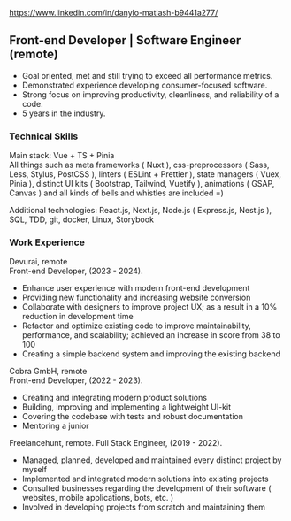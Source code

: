 <!--
**Goodenl-repos/goodenl-repos** is a ✨ _special_ ✨ repository because its `README.md` (this file) appears on your GitHub profile.

Here are some ideas to get you started:

- 🔭 I’m currently working on ...
- 🌱 I’m currently learning ...
- 👯 I’m looking to collaborate on ...
- 🤔 I’m looking for help with ...
- 💬 Ask me about ...
- 📫 How to reach me: ...
- 😄 Pronouns: ...
- ⚡ Fun fact: ...
-->

https://www.linkedin.com/in/danylo-matiash-b9441a277/

## Front-end Developer | Software Engineer (remote)
* Goal oriented, met and still trying to exceed all performance metrics.
* Demonstrated experience developing consumer-focused software.
* Strong focus on improving productivity, cleanliness, and reliability of a code.
* 5 years in the industry.

### Technical Skills
Main stack: Vue + TS + Pinia<br />
All things such as meta frameworks ( Nuxt ), css-preprocessors ( Sass, Less, Stylus, PostCSS ), linters ( ESLint + Prettier ), state managers ( Vuex, Pinia ), distinct UI kits ( Bootstrap, Tailwind, Vuetify ), animations ( GSAP, Canvas ) and all kinds of bells and whistles are included =)

Additional technologies: React.js, Next.js, Node.js ( Express.js, Nest.js ), SQL, TDD, git, docker, Linux, Storybook

### Work Experience
Devurai, remote <br />
Front-end Developer, (2023 - 2024).
* Enhance user experience with modern front-end development
* Providing new functionality and increasing website conversion
* Collaborate with designers to improve project UX; as a result in a 10% reduction in development time
* Refactor and optimize existing code to improve maintainability, performance, and scalability; achieved an increase in score from 38 to 100
* Creating a simple backend system and improving the existing backend

Cobra GmbH, remote <br />
Front-end Developer, (2022 - 2023).
* Creating and integrating modern product solutions
* Building, improving and implementing a lightweight UI-kit
* Covering the codebase with tests and robust documentation
* Mentoring a junior

Freelancehunt, remote.
Full Stack Engineer, (2019 - 2022).
* Managed, planned, developed and maintained every distinct project by myself
* Implemented and integrated modern solutions into existing projects
* Consulted businesses regarding the development of their software ( websites, mobile applications, bots, etc. )
* Involved in developing projects from scratch and maintaining them
